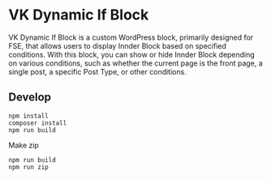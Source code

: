 # VK Dynamic If Block

VK Dynamic If Block is a custom WordPress block, primarily designed for FSE, that allows users to display Innder Block based on specified conditions. With this block, you can show or hide Innder Block depending on various conditions, such as whether the current page is the front page, a single post, a specific Post Type, or other conditions.

## Develop

```
npm install
composer install
npm run build
```

Make zip
```
npm run build
npm run zip
```